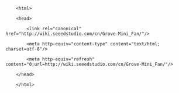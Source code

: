 <!DOCTYPE html>
        <html>
        <head>
            <link rel="canonical" href="http://wiki.seeedstudio.com/cn/Grove-Mini_Fan/"/>
            <meta http-equiv="content-type" content="text/html; charset=utf-8"/>
            <meta http-equiv="refresh" content="0;url=http://wiki.seeedstudio.com/cn/Grove-Mini_Fan/"/>
        </head>
        </html>